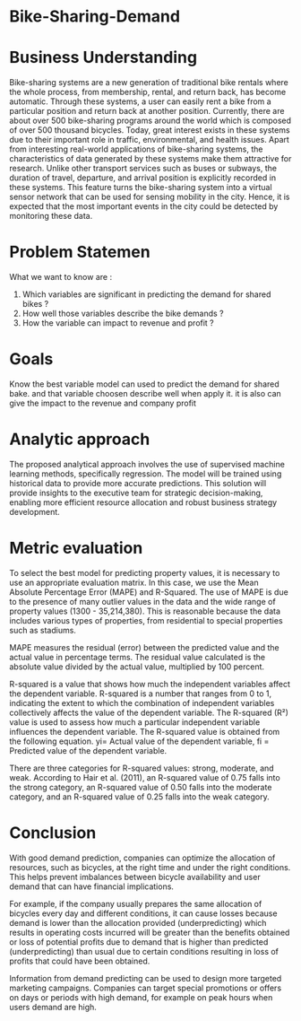 # Bike-Sharing-Demand
# Business Understanding
Bike-sharing systems are a new generation of traditional bike rentals where the whole process, from membership, rental, and return back, has become automatic. Through these systems, a user can easily rent a bike from a particular position and return back at another position. Currently, there are about over 500 bike-sharing programs around the world which is composed of over 500 thousand bicycles. Today, great interest exists in these systems due to their important role in traffic, environmental, and health issues.
Apart from interesting real-world applications of bike-sharing systems, the characteristics of data generated by these systems make them attractive for research. Unlike other transport services such as buses or subways, the duration of travel, departure, and arrival position is explicitly recorded in these systems. This feature turns the bike-sharing system into a virtual sensor network that can be used for sensing mobility in the city. Hence, it is expected that the most important events in the city could be detected by monitoring these data.

# Problem Statemen
What we want to know are :
1. Which variables are significant in predicting the demand for shared bikes ?
2. How well those variables describe the bike demands ?
3. How the variable can impact to revenue and profit ?

# Goals
Know the best variable model can used to predict the demand for shared bake. and that variable choosen describe well when apply it. it is also can give the impact to the revenue and company profit 

# Analytic approach
The proposed analytical approach involves the use of supervised machine learning methods, specifically regression. The model will be trained using historical data to provide more accurate predictions. This solution will provide insights to the executive team for strategic decision-making, enabling more efficient resource allocation and robust business strategy development.

# Metric evaluation
To select the best model for predicting property values, it is necessary to use an appropriate evaluation matrix. In this case, we use the Mean Absolute Percentage Error (MAPE) and R-Squared. The use of MAPE is due to the presence of many outlier values in the data and the wide range of property values (1300 - 35,214,380). This is reasonable because the data includes various types of properties, from residential to special properties such as stadiums.

MAPE measures the residual (error) between the predicted value and the actual value in percentage terms. The residual value calculated is the absolute value divided by the actual value, multiplied by 100 percent.

R-squared is a value that shows how much the independent variables affect the dependent variable. R-squared is a number that ranges from 0 to 1, indicating the extent to which the combination of independent variables collectively affects the value of the dependent variable. The R-squared (R²) value is used to assess how much a particular independent variable influences the dependent variable. The R-squared value is obtained from the following equation. yi= Actual value of the dependent variable, fi = Predicted value of the dependent variable.

There are three categories for R-squared values: strong, moderate, and weak. According to Hair et al. (2011), an R-squared value of 0.75 falls into the strong category, an R-squared value of 0.50 falls into the moderate category, and an R-squared value of 0.25 falls into the weak category.

# Conclusion
With good demand prediction, companies can optimize the allocation of resources, such as bicycles, at the right time and under the right conditions. This helps prevent imbalances between bicycle availability and user demand that can have financial implications.

For example, if the company usually prepares the same allocation of bicycles every day and different conditions, it can cause losses because demand is lower than the allocation provided (underpredicting) which results in operating costs incurred will be greater than the benefits obtained or loss of potential profits due to demand that is higher than predicted (underpredicting) than usual due to certain conditions resulting in loss of profits that could have been obtained.

Information from demand predicting can be used to design more targeted marketing campaigns. Companies can target special promotions or offers on days or periods with high demand, for example on peak hours when users demand are high.
